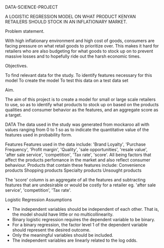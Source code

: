  DATA-SCIENCE-PROJECT

A LOGISTIC REGRESSION MODEL ON WHAT PRODUCT KENYAN RETAILERS SHOULD STOCK IN AN INFLATIONARY MARKET.

Problem statement.

With high inflationary environment and high cost of goods,  consumers are facing pressure on what retail goods to prioritize over. This makes it hard for retailers who are also budgeting for what goods to stock up on to prevent massive losses and to hopefully ride out the harsh economic times.


Objectives.


  To find relevant data for the study.
  To identify features necessary for this model
  To create  the model
  To test this data on a test data set

Aim.

The aim of this project is to create a model for small or large scale retailers to use, so as to identify what products to stock up on based on the products qualities and consumer behavior as the features, and an aggregate score as a target.

DATA
The data used in the study was generated from mockaroo all with values ranging from 0 to 1 so as to indicate the quantitative value of the features used in probability form.

Features
Features used in the data include: 'Brand Loyalty',	'Purchase Frequency',	'Profit margin',	'Quality',	'sale opportunities',	'resale value',  'after sale service', 	'competition',  'Tax rate', 	'score'. All being factors that affect the products perfomance in the market and also reflect consumer behaviour.
Products that contain these features include:
 Convenience products
 Shopping products
 Specialty products
 Unsought products


The 'score' column is an aggregate of all the features and subtracting features that are undesirable or would be costly for a retailer eg. 'after sale service', 	'competition',  'Tax rate'. 


 Logistic Regression Assumptions

 

* The independent variables should be independent of each other. That is, the model should have little or no multicollinearity. 
* Binary logistic regression requires the dependent variable to be binary.
* For a binary regression, the factor level 1 of the dependent variable should represent the desired outcome.
* Only the meaningful variables should be included.
* The independent variables are linearly related to the log odds.


